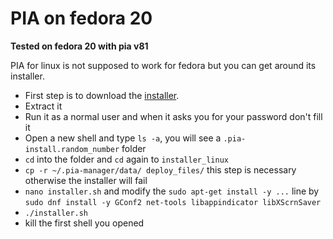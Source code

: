 # PIA on fedora 20

**Tested on fedora 20 with pia v81**

PIA for linux is not supposed to work for fedora but you can get around its installer.

- First step is to download the [installer](https://www.privateinternetaccess.com/installer/download_installer_linux).
- Extract it
- Run it as a normal user and when it asks you for your password don't fill it
- Open a new shell and type `ls -a`, you will see a `.pia-install.random_number` folder
- `cd` into the folder and `cd` again to `installer_linux`
- `cp -r ~/.pia-manager/data/ deploy_files/` this step is necessary otherwise the installer will fail  
- `nano installer.sh` and modify the `sudo apt-get install -y ...` line by `sudo dnf install -y GConf2 net-tools libappindicator libXScrnSaver`
- `./installer.sh`
- kill the first shell you opened
